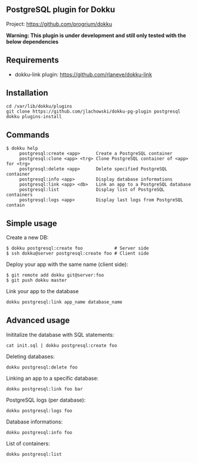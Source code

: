 PostgreSQL plugin for Dokku
---------------------------

Project: https://github.com/progrium/dokku

**Warning: This plugin is under development and still only tested with the below dependencies**

Requirements
------------
* dokku-link plugin: https://github.com/rlaneve/dokku-link

Installation
------------
```
cd /var/lib/dokku/plugins
git clone https://github.com/jlachowski/dokku-pg-plugin postgresql
dokku plugins-install
```


Commands
--------
```
$ dokku help
     postgresql:create <app>      Create a PostgreSQL container
     postgresql:clone <app> <trg> Clone PostgreSQL container of <app> for <trg>
     postgresql:delete <app>      Delete specified PostgreSQL container
     postgresql:info <app>        Display database informations
     postgresql:link <app> <db>   Link an app to a PostgreSQL database
     postgresql:list              Display list of PostgreSQL containers
     postgresql:logs <app>        Display last logs from PostgreSQL contain
```

Simple usage
------------

Create a new DB:
```
$ dokku postgresql:create foo            # Server side
$ ssh dokku@server postgresql:create foo # Client side

```

Deploy your app with the same name (client side):
```
$ git remote add dokku git@server:foo
$ git push dokku master

```

Link your app to the database
```bash
dokku postgresql:link app_name database_name
```


Advanced usage
--------------

Inititalize the database with SQL statements:
```
cat init.sql | dokku postgresql:create foo
```

Deleting databases:
```
dokku postgresql:delete foo
```

Linking an app to a specific database:
```
dokku postgresql:link foo bar
```

PostgreSQL logs (per database):
```
dokku postgresql:logs foo
```

Database informations:
```
dokku postgresql:info foo
```

List of containers:
```
dokku postgresql:list
```
